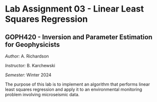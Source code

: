 # Lab Assignment 03 - Linear Least Squares Regression
## GOPH420 - Inversion and Parameter Estimation for Geophysicists

*Author:* A. Richardson

*Instructor:* B. Karchewski

*Semester:* Winter 2024

The purpose of this lab is to implement an algorithm that performs linear least squares regression and apply it to an environmental monitoring problem involving microseismic data.
